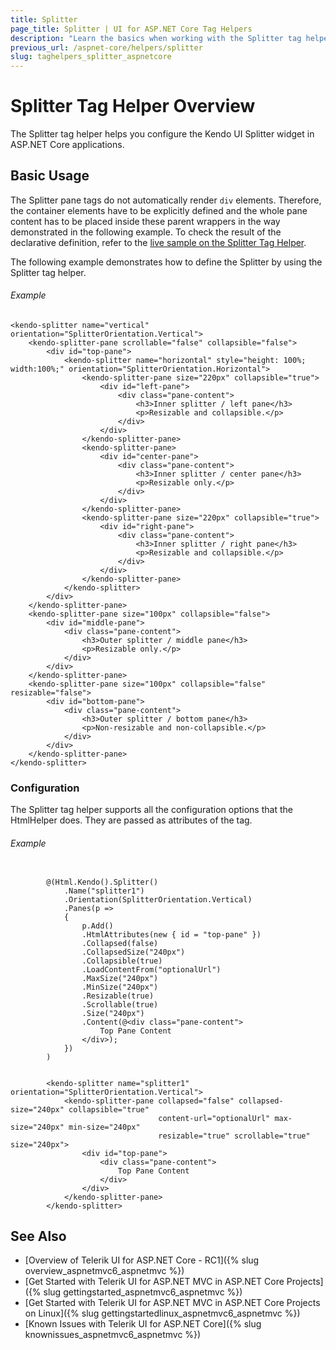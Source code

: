 ```yaml
---
title: Splitter
page_title: Splitter | UI for ASP.NET Core Tag Helpers
description: "Learn the basics when working with the Splitter tag helper for ASP.NET Core (MVC 6 or ASP.NET Core MVC)."
previous_url: /aspnet-core/helpers/splitter
slug: taghelpers_splitter_aspnetcore
---
```


# Splitter Tag Helper Overview

The Splitter tag helper helps you configure the Kendo UI Splitter widget in ASP.NET Core applications.

## Basic Usage

The Splitter pane tags do not automatically render `div` elements. Therefore, the container elements have to be explicitly defined and the whole pane content has to be placed inside these parent wrappers in the way demonstrated in the following example. To check the result of the declarative definition, refer to the [live sample on the Splitter Tag Helper](http://demos.telerik.com/aspnet-core/splitter/tag-helper).

The following example demonstrates how to define the Splitter by using the Splitter tag helper.

###### Example

    <kendo-splitter name="vertical" orientation="SplitterOrientation.Vertical">
        <kendo-splitter-pane scrollable="false" collapsible="false">
            <div id="top-pane">
                <kendo-splitter name="horizontal" style="height: 100%; width:100%;" orientation="SplitterOrientation.Horizontal">
                    <kendo-splitter-pane size="220px" collapsible="true">
                        <div id="left-pane">
                            <div class="pane-content">
                                <h3>Inner splitter / left pane</h3>
                                <p>Resizable and collapsible.</p>
                            </div>
                        </div>
                    </kendo-splitter-pane>
                    <kendo-splitter-pane>
                        <div id="center-pane">
                            <div class="pane-content">
                                <h3>Inner splitter / center pane</h3>
                                <p>Resizable only.</p>
                            </div>
                        </div>
                    </kendo-splitter-pane>
                    <kendo-splitter-pane size="220px" collapsible="true">
                        <div id="right-pane">
                            <div class="pane-content">
                                <h3>Inner splitter / right pane</h3>
                                <p>Resizable and collapsible.</p>
                            </div>
                        </div>
                    </kendo-splitter-pane>
                </kendo-splitter>
            </div>
        </kendo-splitter-pane>
        <kendo-splitter-pane size="100px" collapsible="false">
            <div id="middle-pane">
                <div class="pane-content">
                    <h3>Outer splitter / middle pane</h3>
                    <p>Resizable only.</p>
                </div>
            </div>
        </kendo-splitter-pane>
        <kendo-splitter-pane size="100px" collapsible="false" resizable="false">
            <div id="bottom-pane">
                <div class="pane-content">
                    <h3>Outer splitter / bottom pane</h3>
                    <p>Non-resizable and non-collapsible.</p>
                </div>
            </div>
        </kendo-splitter-pane>
    </kendo-splitter>


### Configuration

The Splitter tag helper supports all the configuration options that the HtmlHelper does. They are passed as attributes of the tag.

###### Example

```tab-cshtml

        @(Html.Kendo().Splitter()
            .Name("splitter1")
            .Orientation(SplitterOrientation.Vertical)
            .Panes(p =>
            {
                p.Add()
                .HtmlAttributes(new { id = "top-pane" })
                .Collapsed(false)
                .CollapsedSize("240px")
                .Collapsible(true)
                .LoadContentFrom("optionalUrl")
                .MaxSize("240px")
                .MinSize("240px")
                .Resizable(true)
                .Scrollable(true)
                .Size("240px")
                .Content(@<div class="pane-content">
                    Top Pane Content
                </div>);
            })
        )
```
```tab-tagHelper

        <kendo-splitter name="splitter1" orientation="SplitterOrientation.Vertical">
            <kendo-splitter-pane collapsed="false" collapsed-size="240px" collapsible="true"
                                 content-url="optionalUrl" max-size="240px" min-size="240px"
                                 resizable="true" scrollable="true" size="240px">
                <div id="top-pane">
                    <div class="pane-content">
                        Top Pane Content
                    </div>
                </div>
            </kendo-splitter-pane>
        </kendo-splitter>
```

## See Also

* [Overview of Telerik UI for ASP.NET Core - RC1]({% slug overview_aspnetmvc6_aspnetmvc %})
* [Get Started with Telerik UI for ASP.NET MVC in ASP.NET Core Projects]({% slug gettingstarted_aspnetmvc6_aspnetmvc %})
* [Get Started with Telerik UI for ASP.NET MVC in ASP.NET Core Projects on Linux]({% slug gettingstartedlinux_aspnetmvc6_aspnetmvc %})
* [Known Issues with Telerik UI for ASP.NET Core]({% slug knownissues_aspnetmvc6_aspnetmvc %})
